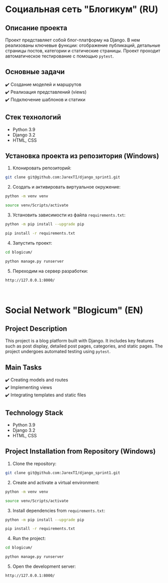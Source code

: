 # Социальная сеть "Блогикум" (RU)

Описание проекта
---
Проект представляет собой блог-платформу на Django. В нем реализованы ключевые функции: отображение публикаций, детальные страницы постов, категории и статические страницы. Проект проходит автоматическое тестирование с помощью `pytest`.

Основные задачи
---
✔️ Создание моделей и маршрутов  
✔️ Реализация представлений (views)  
✔️ Подключение шаблонов и статики

Стек технологий
---
- Python 3.9
- Django 3.2
- HTML, CSS

Установка проекта из репозитория (Windows)
---
1. Клонировать репозиторий:
```bash
git clone git@github.com:JarexTI/django_sprint1.git
```
2. Создать и активировать виртуальное окружение:
```bash
python -m venv venv

source venv/Scripts/activate
```
3. Установить зависимости из файла `requirements.txt`:
```bash
python -m pip install --upgrade pip

pip install -r requirements.txt
```
4. Запустить проект:
```bash
cd blogicum/

python manage.py runserver
```
5. Переходим на сервер разработки:
```bash
http://127.0.0.1:8000/
```
<br>

# Social Network "Blogicum" (EN)

Project Description
---
This project is a blog platform built with Django. It includes key features such as post display, detailed post pages, categories, and static pages. The project undergoes automated testing using `pytest`.

Main Tasks
---
✔️ Creating models and routes  
✔️ Implementing views  
✔️ Integrating templates and static files

Technology Stack
---
- Python 3.9
- Django 3.2
- HTML, CSS

Project Installation from Repository (Windows)
---
1. Clone the repository:
```bash
git clone git@github.com:JarexTI/django_sprint1.git
```

2. Create and activate a virtual environment:
```bash
python -m venv venv

source venv/Scripts/activate
```

3. Install dependencies from `requirements.txt`:
```bash
python -m pip install --upgrade pip

pip install -r requirements.txt
```

4. Run the project:
```bash
cd blogicum/

python manage.py runserver
```

5. Open the development server:
```bash
http://127.0.0.1:8000/
```
